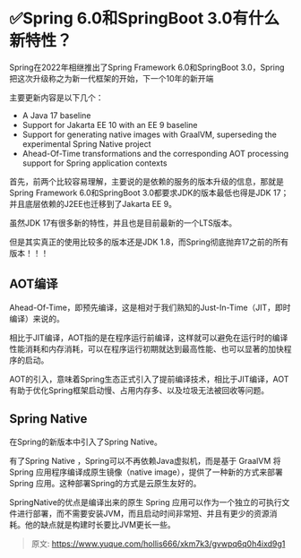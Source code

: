 # ✅Spring 6.0和SpringBoot 3.0有什么新特性？

Spring在2022年相继推出了Spring Framework 6.0和SpringBoot 3.0，Spring把这次升级称之为新一代框架的开始，下一个10年的新开端



主要更新内容是以下几个：



+  A Java 17 baseline 
+  Support for Jakarta EE 10 with an EE 9 baseline 
+  Support for generating native images with GraalVM, superseding the experimental Spring Native project 
+  Ahead-Of-Time transformations and the corresponding AOT processing support for Spring application contexts 



首先，前两个比较容易理解，主要说的是依赖的服务的版本升级的信息，那就是Spring Framework 6.0和SpringBoot 3.0都要求JDK的版本最低也得是JDK 17；并且底层依赖的J2EE也迁移到了Jakarta EE 9。



虽然JDK 17有很多新的特性，并且也是目前最新的一个LTS版本。



但是其实真正的使用比较多的版本还是JDK 1.8，而Spring彻底抛弃17之前的所有版本！！！



## AOT编译


Ahead-Of-Time，即预先编译，这是相对于我们熟知的Just-In-Time（JIT，即时编译）来说的。



相比于JIT编译，AOT指的是在程序运行前编译，这样就可以避免在运行时的编译性能消耗和内存消耗，可以在程序运行初期就达到最高性能、也可以显著的加快程序的启动。



AOT的引入，意味着Spring生态正式引入了提前编译技术，相比于JIT编译，AOT有助于优化Spring框架启动慢、占用内存多、以及垃圾无法被回收等问题。



## Spring Native


在Spring的新版本中引入了Spring Native。



有了Spring Native ，Spring可以不再依赖Java虚拟机，而是基于 GraalVM 将 Spring 应用程序编译成原生镜像（native image），提供了一种新的方式来部署 Spring 应用。这种部署Spring的方式是云原生友好的。



SpringNative的优点是编译出来的原生 Spring 应用可以作为一个独立的可执行文件进行部署，而不需要安装JVM，而且启动时间非常短、并且有更少的资源消耗。他的缺点就是构建时长要比JVM更长一些。





> 原文: <https://www.yuque.com/hollis666/xkm7k3/gvwpq6q0h4ixd9g1>